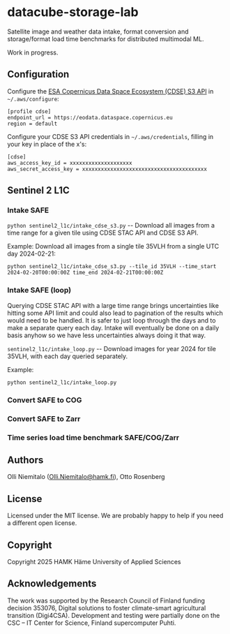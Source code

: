 # datacube-storage-lab
Satellite image and weather data intake, format conversion and storage/format load time benchmarks for distributed multimodal ML.

Work in progress.

## Configuration

Configure the [ESA Copernicus Data Space Ecosystem (CDSE) S3 API](https://documentation.dataspace.copernicus.eu/APIs/S3.html) in `~/.aws/configure`:

```
[profile cdse]
endpoint_url = https://eodata.dataspace.copernicus.eu
region = default
```

Configure your CDSE S3 API credentials in `~/.aws/credentials`, filling in your key in place of the x's:

```
[cdse]
aws_access_key_id = xxxxxxxxxxxxxxxxxxxx
aws_secret_access_key = xxxxxxxxxxxxxxxxxxxxxxxxxxxxxxxxxxxxxxxx
```

## Sentinel 2 L1C
### Intake SAFE

`python sentinel2_l1c/intake_cdse_s3.py` -- Download all images from a time range for a given tile using CDSE STAC API and CDSE S3 API.

Example: Download all images from a single tile 35VLH from a single UTC day 2024-02-21:

```
python sentinel2_l1c/intake_cdse_s3.py --tile_id 35VLH --time_start 2024-02-20T00:00:00Z time_end 2024-02-21T00:00:00Z
```

### Intake SAFE (loop)

Querying CDSE STAC API with a large time range brings uncertainties like hitting some API limit and could also lead to pagination of the results which would need to be handled. It is safer to just loop through the days and to make a separate query each day. Intake will eventually be done on a daily basis anyhow so we have less uncertainties always doing it that way.

`sentinel2_l1c/intake_loop.py` -- Download images for year 2024 for tile 35VLH, with each day queried separately.

Example:

```
python sentinel2_l1c/intake_loop.py
```

### Convert SAFE to COG

### Convert SAFE to Zarr

### Time series load time benchmark SAFE/COG/Zarr

## Authors

Olli Niemitalo (Olli.Niemitalo@hamk.fi), Otto Rosenberg

## License

Licensed under the MIT license. We are probably happy to help if you need a different open license.

## Copyright

Copyright 2025 HAMK Häme University of Applied Sciences

## Acknowledgements

The work was supported by the Research Council of Finland funding decision 353076, Digital solutions to foster climate-smart agricultural transition (Digi4CSA). Development and testing were partially done on the CSC – IT Center for Science, Finland supercomputer Puhti.
